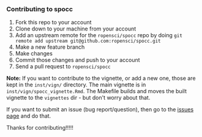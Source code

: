 ### Contributing to spocc

1. Fork this repo to your account
2. Clone down to your machine from your account
3. Add an upstream remote for the `ropensci/spocc` repo by doing `git remote add upstream git@github.com:ropensci/spocc.git`
4. Make a new feature branch
5. Make changes
6. Commit those changes and push to your account
7. Send a pull request to `ropensci/spocc`

__Note:__ If you want to contribute to the vignette, or add a new one, those are kept in the `inst/vign/` directory. The main vignette is in `inst/vign/spocc_vignette.Rmd`. The Makefile builds and moves the built vignette to the `vignettes` dir - but don't worry about that.

If you want to submit an issue (bug report/question), then go to the [issues page](https://github.com/ropensci/spocc/issues?state=open) and do that.

Thanks for contributing!!!!!
